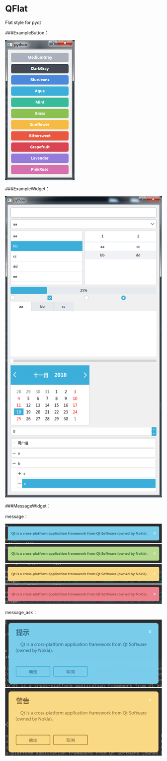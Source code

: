 # QFlat
Flat style for pyqt

###ExampleButton：

![Image text](ReadMeImg/ExampleButton.png)

###ExampleWidget：

![Image text](ReadMeImg/ExampleWidget.png)

###MessageWidget：

message：

![Image text](ReadMeImg/message_info.png)
![Image text](ReadMeImg/message_success.png)
![Image text](ReadMeImg/message_warning.png)
![Image text](ReadMeImg/message_error.png)

message_ask：

![Image text](ReadMeImg/message_ask_info.png)
![Image text](ReadMeImg/message_ask_warning.png)
